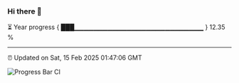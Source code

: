 ### Hi there 👋

⏳ Year progress { ███▁▁▁▁▁▁▁▁▁▁▁▁▁▁▁▁▁▁▁▁▁▁▁▁▁▁▁ } 12.35 %

---

⏰ Updated on Sat, 15 Feb 2025 01:47:06 GMT

![Progress Bar CI](https://github.com/DhruviPatel157/GitHub-Actions-Demo/workflows/Progress%20Bar%20CI/badge.svg)
